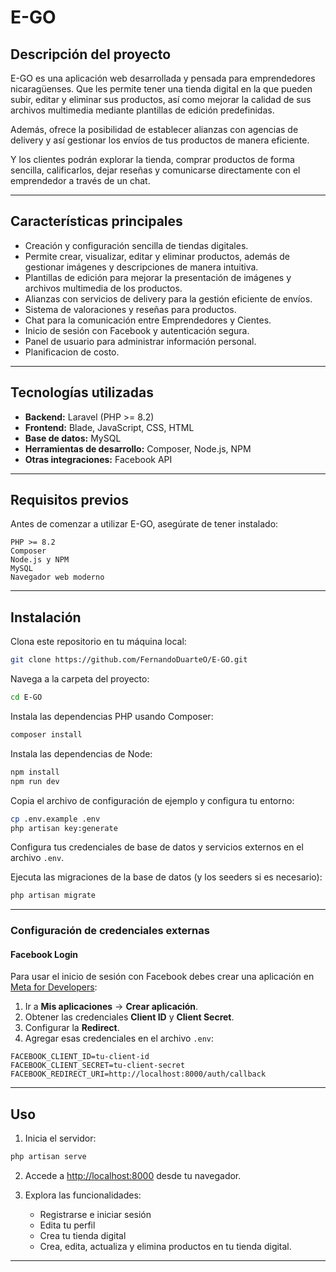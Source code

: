 # E-GO

## Descripción del proyecto

E-GO es una aplicación web desarrollada y pensada para emprendedores nicaragüenses. Que les permite tener una tienda digital en la que pueden subir, editar y eliminar sus productos, así como mejorar la calidad de sus archivos multimedia mediante plantillas de edición predefinidas.

Además, ofrece la posibilidad de establecer alianzas con agencias de delivery y así gestionar los envíos de tus productos de manera eficiente.

Y los clientes podrán explorar la tienda, comprar productos de forma sencilla, calificarlos, dejar reseñas y comunicarse directamente con el emprendedor a través de un chat.

---

## Características principales

- Creación y configuración sencilla de tiendas digitales.
- Permite crear, visualizar, editar y eliminar productos, además de gestionar imágenes y descripciones de manera intuitiva.
- Plantillas de edición para mejorar la presentación de imágenes y archivos multimedia de los productos.
- Alianzas con servicios de delivery para la gestión eficiente de envíos.
- Sistema de valoraciones y reseñas para productos.
- Chat para la comunicación entre Emprendedores y Cientes.
- Inicio de sesión con Facebook y autenticación segura.
- Panel de usuario para administrar información personal.
- Planificacion de costo.

---

## Tecnologías utilizadas

- **Backend:** Laravel (PHP >= 8.2)
- **Frontend:** Blade, JavaScript, CSS, HTML
- **Base de datos:** MySQL
- **Herramientas de desarrollo:** Composer, Node.js, NPM
- **Otras integraciones:** Facebook API

---

## Requisitos previos

Antes de comenzar a utilizar E-GO, asegúrate de tener instalado:

```
PHP >= 8.2
Composer
Node.js y NPM
MySQL
Navegador web moderno
```

---

## Instalación

Clona este repositorio en tu máquina local:

```bash
git clone https://github.com/FernandoDuarteO/E-GO.git
```

Navega a la carpeta del proyecto:

```bash
cd E-GO
```

Instala las dependencias PHP usando Composer:

```bash
composer install
```

Instala las dependencias de Node:

```bash
npm install
npm run dev
```

Copia el archivo de configuración de ejemplo y configura tu entorno:

```bash
cp .env.example .env
php artisan key:generate
```

Configura tus credenciales de base de datos y servicios externos en el archivo `.env`.

Ejecuta las migraciones de la base de datos (y los seeders si es necesario):

```bash
php artisan migrate
```

---

### Configuración de credenciales externas

#### Facebook Login

Para usar el inicio de sesión con Facebook debes crear una aplicación en [Meta for Developers](https://developers.facebook.com/):

1. Ir a **Mis aplicaciones** → **Crear aplicación**.
2. Obtener las credenciales **Client ID** y **Client Secret**.
3. Configurar la **Redirect**.
4. Agregar esas credenciales en el archivo `.env`:

```env
FACEBOOK_CLIENT_ID=tu-client-id
FACEBOOK_CLIENT_SECRET=tu-client-secret
FACEBOOK_REDIRECT_URI=http://localhost:8000/auth/callback
```

---

## Uso

1. Inicia el servidor:

```bash
php artisan serve
```

2. Accede a [http://localhost:8000](http://localhost:8000) desde tu navegador.

3. Explora las funcionalidades:

   - Registrarse e iniciar sesión
   - Edita tu perfil
   - Crea tu tienda digital
   - Crea, edita, actualiza y elimina productos en tu tienda digital.

---
